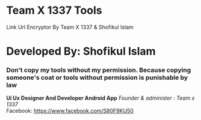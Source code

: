 # Team X 1337 Tools
Link Url Encryptor By Team X 1337 &amp; Shofikul Islam 
<h1>Developed By: Shofikul Islam</h1>

<h3>Don't copy my tools without my permission. Because copying someone's coat or tools without permission is punishable by law  </h3>

<strong>Ui Ux Designer And Developer Android App</strong>
<i>Founder & administer : Team x 1337</i> <br>
Facebook: https://www.facebook.com/S80F9KU50
